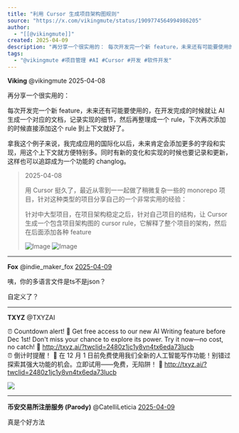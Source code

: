 ```yaml
---
title: "利用 Cursor 生成项目架构图规则"
source: "https://x.com/vikingmute/status/1909774564994986205"
author:
  - "[[@vikingmute]]"
created: 2025-04-09
description: "再分享一个很实用的： 每次开发完一个新 feature，未来还有可能要使用的，在开发完成的时候就让 AI 生成一个对应的文档，记录实现的细节，然后再整理成一个 rule，下次再次添加的时候直接添加这个 rule 到上下文就好了。 拿我这个例子来说，我完成应用的国际化以后，未来"
tags:
  - "@vikingmute #项目管理 #AI #Cursor #开发 #软件开发"
---
```

**Viking** @vikingmute 2025-04-08

再分享一个很实用的：

每次开发完一个新 feature，未来还有可能要使用的，在开发完成的时候就让 AI 生成一个对应的文档，记录实现的细节，然后再整理成一个 rule，下次再次添加的时候直接添加这个 rule 到上下文就好了。

拿我这个例子来说，我完成应用的国际化以后，未来肯定会添加更多的字段和实现，用这个上下文就方便特别多。同时有新的变化和实现的时候也要记录和更新，这样也可以追踪成为一个功能的 changlog。

> 2025-04-08
> 
> 用 Cursor 挺久了，最近从零到一一起做了稍微复杂一些的 monorepo 项目，针对这种类型的项目分享自己的一个非常实用的经验：
> 
> 针对中大型项目，在项目架构稳定之后，针对自己项目的结构，让 Cursor 生成一个包含项目架构图的 cursor rule，它解释了整个项目的架构，然后在后面添加各种 feature
> 
> ![Image](https://pbs.twimg.com/media/GoDhq5yboAABypO?format=jpg&name=large) ![Image](https://pbs.twimg.com/media/Gn__nGBbYAASGP1?format=jpg&name=large)

---

**Fox** @indie\_maker\_fox [2025-04-09](https://x.com/indie_maker_fox/status/1909809354506907777)

咦，你的多语言文件是ts不是json？

自定义了？

---

**TXYZ** @TXYZAI

⏰ Countdown alert! 🚀 Get free access to our new AI Writing feature before Dec 1st! Don't miss your chance to explore its power. Try it now—no cost, no catch! 🔗 http://txyz.ai/?twclid=2480z1jc1y8vn4tx6eda73lucb  
⏰ 倒计时提醒！ 🚀 在 12 月 1 日前免费使用我们全新的人工智能写作功能！别错过探索其强大功能的机会。立即试用——免费，无陷阱！ 🔗 http://txyz.ai/?twclid=2480z1jc1y8vn4tx6eda73lucb

![](https://pbs.twimg.com/media/GcFkxoIaAAAY_wt?format=jpg&name=large)

---

**币安交易所注册服务 (Parody)** @CatelliLeticia [2025-04-09](https://x.com/CatelliLeticia/status/1909776302632054910)

真是个好方法